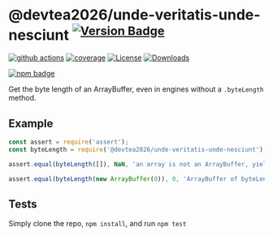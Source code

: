 # @devtea2026/unde-veritatis-unde-nesciunt <sup>[![Version Badge][npm-version-svg]][package-url]</sup>

[![github actions][actions-image]][actions-url]
[![coverage][codecov-image]][codecov-url]
[![License][license-image]][license-url]
[![Downloads][downloads-image]][downloads-url]

[![npm badge][npm-badge-png]][package-url]

Get the byte length of an ArrayBuffer, even in engines without a `.byteLength` method.

## Example

```js
const assert = require('assert');
const byteLength = require('@devtea2026/unde-veritatis-unde-nesciunt');

assert.equal(byteLength([]), NaN, 'an array is not an ArrayBuffer, yields NaN');

assert.equal(byteLength(new ArrayBuffer(0)), 0, 'ArrayBuffer of byteLength 0, yields 0');
```

## Tests
Simply clone the repo, `npm install`, and run `npm test`

[package-url]: https://npmjs.org/package/@devtea2026/unde-veritatis-unde-nesciunt
[npm-version-svg]: https://versionbadg.es/inspect-js/@devtea2026/unde-veritatis-unde-nesciunt.svg
[deps-svg]: https://david-dm.org/inspect-js/@devtea2026/unde-veritatis-unde-nesciunt.svg
[deps-url]: https://david-dm.org/inspect-js/@devtea2026/unde-veritatis-unde-nesciunt
[dev-deps-svg]: https://david-dm.org/inspect-js/@devtea2026/unde-veritatis-unde-nesciunt/dev-status.svg
[dev-deps-url]: https://david-dm.org/inspect-js/@devtea2026/unde-veritatis-unde-nesciunt#info=devDependencies
[npm-badge-png]: https://nodei.co/npm/@devtea2026/unde-veritatis-unde-nesciunt.png?downloads=true&stars=true
[license-image]: https://img.shields.io/npm/l/@devtea2026/unde-veritatis-unde-nesciunt.svg
[license-url]: LICENSE
[downloads-image]: https://img.shields.io/npm/dm/@devtea2026/unde-veritatis-unde-nesciunt.svg
[downloads-url]: https://npm-stat.com/charts.html?package=@devtea2026/unde-veritatis-unde-nesciunt
[codecov-image]: https://codecov.io/gh/inspect-js/@devtea2026/unde-veritatis-unde-nesciunt/branch/main/graphs/badge.svg
[codecov-url]: https://app.codecov.io/gh/inspect-js/@devtea2026/unde-veritatis-unde-nesciunt/
[actions-image]: https://img.shields.io/endpoint?url=https://github-actions-badge-u3jn4tfpocch.runkit.sh/inspect-js/@devtea2026/unde-veritatis-unde-nesciunt
[actions-url]: https://github.com/devtea2026/unde-veritatis-unde-nesciunt/actions
